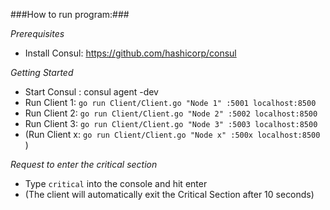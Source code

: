 ###How to run program:###

*Prerequisites*
- Install Consul:
      https://github.com/hashicorp/consul

*Getting Started*
- Start Consul :
    consul agent -dev
- Run Client 1:
    ```go run Client/Client.go "Node 1" :5001 localhost:8500```
- Run Client 2:
    ```go run Client/Client.go "Node 2" :5002 localhost:8500```
- Run Client 3:
    ```go run Client/Client.go "Node 3" :5003 localhost:8500```
- (Run Client x: ```go run Client/Client.go "Node x" :500x localhost:8500``` )

*Request to enter the critical section*
- Type ```critical``` into the console and hit enter
- (The client will automatically exit the Critical Section after 10 seconds)
  
